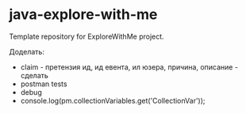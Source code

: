 # java-explore-with-me
Template repository for ExploreWithMe project.

Доделать:
* claim - претензия  ид, ид евента, ил юзера, причина, описание - сделать
* postman tests
* debug
* console.log(pm.collectionVariables.get('CollectionVar'));

  

  